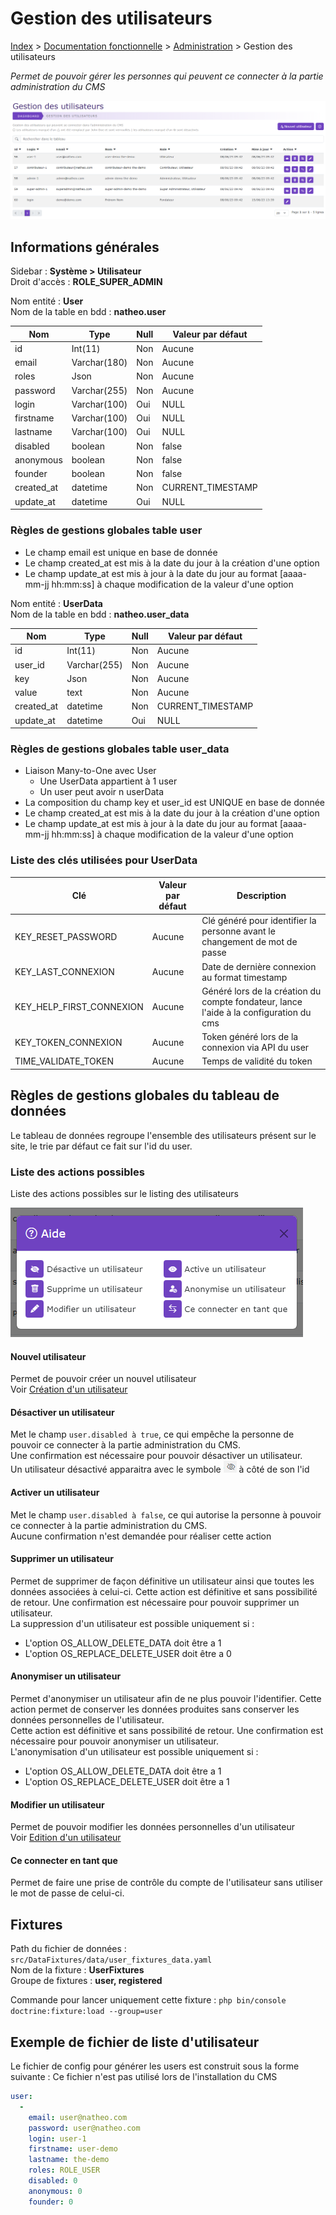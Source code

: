 # Gestion des utilisateurs

[Index](../../../../../index.md) > [Documentation fonctionnelle](../../../index.md) > [Administration](../../index.md) > Gestion des utilisateurs

*Permet de pouvoir gérer les personnes qui peuvent ce connecter à la partie administration du CMS*

![Listing](../../files/users/listing.png)

## Informations générales
Sidebar : **Système > Utilisateur**  
Droit d'accès : **ROLE_SUPER_ADMIN**

Nom entité : **User**  
Nom de la table en bdd : **natheo.user**

| Nom        | Type          | Null | Valeur par défaut  |
|------------|---------------|------|--------------------|
| id         | 	Int(11)      | 	Non | 	Aucune            |
| email      | 	Varchar(180) | 	Non | 	Aucune            |
| roles      | 	Json         | 	Non | 	Aucune            |
| password   | 	Varchar(255) | 	Non | 	Aucune            |
| login      | 	Varchar(100) | 	Oui | 	NULL              |
| firstname  | 	Varchar(100) | 	Oui | 	NULL              |
| lastname   | 	Varchar(100) | 	Oui | 	NULL              |
| disabled   | 	boolean      | 	Non | 	false             |
| anonymous  | 	boolean      | 	Non | 	false             |
| founder    | 	boolean      | 	Non | 	false             |
| created_at | 	datetime     | 	Non | 	CURRENT_TIMESTAMP |
| update_at  | 	datetime     | 	Oui | 	NULL              |

### Règles de gestions globales table user
- Le champ email est unique en base de donnée
- Le champ created_at est mis à la date du jour à la création d'une option
- Le champ update_at est mis à jour à la date du jour au format [aaaa-mm-jj hh:mm:ss] à chaque modification de la valeur d'une option

Nom entité : **UserData**  
Nom de la table en bdd : **natheo.user_data**

| Nom        | Type          | Null | Valeur par défaut  |
|------------|---------------|------|--------------------|
| id         | 	Int(11)      | 	Non | 	Aucune            |
| user_id    | 	Varchar(255) | 	Non | 	Aucune            |
| key        | 	Json         | 	Non | 	Aucune            |
| value      | 	text         | 	Non | 	Aucune            |
| created_at | 	datetime     | 	Non | 	CURRENT_TIMESTAMP |
| update_at  | 	datetime     | 	Oui | 	NULL              |

### Règles de gestions globales table user_data
- Liaison Many-to-One avec User
    - Une UserData appartient à 1 user
    - Un user peut avoir n userData
- La composition du champ key et user_id est UNIQUE en base de donnée
- Le champ created_at est mis à la date du jour à la création d'une option
- Le champ update_at est mis à jour à la date du jour au format [aaaa-mm-jj hh:mm:ss] à chaque modification de la valeur d'une option

### Liste des clés utilisées pour UserData

| Clé                      | 	Valeur par défaut | 	Description                                                                           |
|--------------------------|--------------------|----------------------------------------------------------------------------------------|
| KEY_RESET_PASSWORD       | 	     Aucune       | 	Clé généré pour identifier la personne avant le changement de mot de passe            |
| KEY_LAST_CONNEXION       | 	     Aucune       | 	Date de dernière connexion au format timestamp                                        |
| KEY_HELP_FIRST_CONNEXION | Aucune             | Généré lors de la création du compte fondateur, lance l'aide à la configuration du cms |
| KEY_TOKEN_CONNEXION | Aucune             | Token généré lors de la connexion via API du user                                      |
| TIME_VALIDATE_TOKEN | Aucune             | Temps de validité du token                                                             |

## Règles de gestions globales du tableau de données
Le tableau de données regroupe l'ensemble des utilisateurs présent sur le site, le trie par défaut ce fait sur l'id du user.

### Liste des actions possibles
Liste des actions possibles sur le listing des utilisateurs

![Listing](../../files/users/aide_listng.png)

#### Nouvel utilisateur
Permet de pouvoir créer un nouvel utilisateur   
Voir [Création d'un utilisateur](new_user.md)

#### Désactiver un utilisateur
Met le champ ``user.disabled à true``, ce qui empêche la personne de pouvoir ce connecter à la partie administration du CMS.   
Une confirmation est nécessaire pour pouvoir désactiver un utilisateur.   
Un utilisateur désactivé apparaitra avec le symbole ![Listing](../../files/users/disabled_eye.png) à côté de son l'id

#### Activer un utilisateur
Met le champ ``user.disabled à false``, ce qui autorise la personne à pouvoir ce connecter à la partie administration du CMS.   
Aucune confirmation n'est demandée pour réaliser cette action

#### Supprimer un utilisateur
Permet de supprimer de façon définitive un utilisateur ainsi que toutes les données associées à celui-ci.
Cette action est définitive et sans possibilité de retour.
Une confirmation est nécessaire pour pouvoir supprimer un utilisateur.   
La suppression d'un utilisateur est possible uniquement si :
* L'option OS_ALLOW_DELETE_DATA doit être a 1
* L'option OS_REPLACE_DELETE_USER doit être a 0

#### Anonymiser un utilisateur
Permet d'anonymiser un utilisateur afin de ne plus pouvoir l'identifier. Cette action permet de conserver les données produites sans conserver les données personnelles de l'utilisateur.   
Cette action est définitive et sans possibilité de retour.
Une confirmation est nécessaire pour pouvoir anonymiser un utilisateur.   
L'anonymisation d'un utilisateur est possible uniquement si :
* L'option OS_ALLOW_DELETE_DATA doit être a 1
* L'option OS_REPLACE_DELETE_USER doit être a 1

#### Modifier un utilisateur
Permet de pouvoir modifier les données personnelles d'un utilisateur   
Voir [Edition d'un utilisateur](edit_user.md)

#### Ce connecter en tant que
Permet de faire une prise de contrôle du compte de l'utilisateur sans utiliser le mot de passe de celui-ci.

## Fixtures
Path du fichier de données : ``src/DataFixtures/data/user_fixtures_data.yaml``  
Nom de la fixture : **UserFixtures**  
Groupe de fixtures : **user, registered**

Commande pour lancer uniquement cette fixture : ``php bin/console doctrine:fixture:load --group=user``

## Exemple de fichier de liste d'utilisateur
Le fichier de config pour générer les users est construit sous la forme suivante :
Ce fichier n'est pas utilisé lors de l'installation du CMS
````yaml
user:
  -
    email: user@natheo.com
    password: user@natheo.com
    login: user-1
    firstname: user-demo
    lastname: the-demo
    roles: ROLE_USER
    disabled: 0
    anonymous: 0
    founder: 0
````

